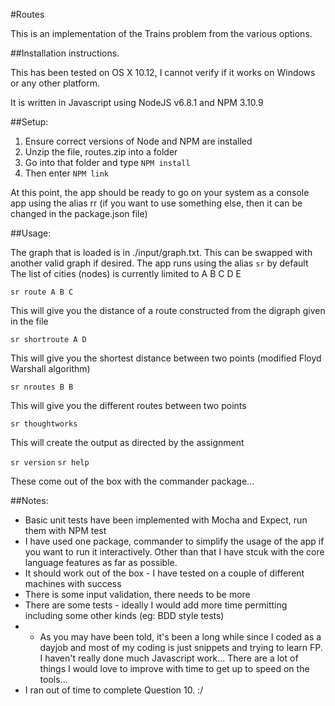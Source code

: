 #Routes

This is an implementation of the Trains problem from the various options.

##Installation instructions.

This has been tested on OS X 10.12, I cannot verify if it works on Windows or any other platform.

It is written in Javascript using NodeJS v6.8.1 and NPM 3.10.9  

##Setup:

1. Ensure correct versions of Node and NPM are installed
2. Unzip the file, routes.zip into a folder
3. Go into that folder and type `NPM install`
4. Then enter `NPM link`

At this point, the app should be ready to go on your system as a console app using the alias rr (if you want to use something else, then it can be changed in the package.json file)

##Usage:

The graph that is loaded is in ./input/graph.txt.  This can be swapped with another valid graph if desired.
The app runs using the alias `sr` by default
The list of cities (nodes) is currently limited to A B C D E

`sr route A B C`

This will give you the distance of a route constructed from the digraph given in the file

`sr shortroute A D`

This will give you the shortest distance between two points (modified Floyd Warshall algorithm)

`sr nroutes B B`

This will give you the different routes between two points

`sr thoughtworks`

This will create the output as directed by the assignment

`sr version`
`sr help`

These come out of the box with the commander package...

##Notes:

* Basic unit tests have been implemented with Mocha and Expect, run them with NPM test
* I have used one package, commander to simplify the usage of the app if you want to run it interactively.  Other than that I have stcuk with the core language features as far as possible.
* It should work out of the box - I have tested on a couple of different machines with success
* There is some input validation, there needs to be more
* There are some tests - ideally I would add more time permitting including some other kinds (eg: BDD style tests)
* * As you may have been told, it's been a long while since I coded as a dayjob and most of my coding is just snippets and trying to learn FP.  I haven't really done much Javascript work...  There are a lot of things I would love to improve with time to get up to speed on the tools...
* I ran out of time to complete Question 10. :/
